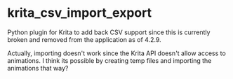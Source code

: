 # krita_csv_import_export
Python plugin for Krita to add back CSV support since this is currently broken and removed from the application as of 4.2.9.

Actually, importing doesn't work since the Krita API doesn't allow access to animations. I think its possible by creating temp files and importing the animations that way?

